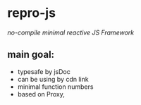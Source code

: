 # repro-js 
_no-compile minimal reactive JS Framework_

## main goal:
- typesafe by jsDoc
- can be using by cdn link
- minimal function numbers
- based on Proxy, <template>, taged template string
- can be coded a Alien Solitare game much lighter than React
- watch is don't belong to view / render
- raise my understandig, how can create this stuff better.
- try the Web Animation API nature way.
- will joining to Pure Web Fundation ??
- I can use of dev-tools full power under development time
- sprite sheet setup are easy, can final touch by dev-tools

## zingnal 

The name is: Z I G N A L :: a gamechanger function;

```js
/** @type {<T>(watcher?: function) => (state?: T | object) => T} */
export const zignal = (watcher = () => { }) => (state = {}) => {
  let root;
  /** @type {<T>(state?: T | object) => T} */
  const innerSignal = (state) => { 
    const proxy = new Proxy(
      Array.isArray(state) ? [] : {}, 
      {
        get: (target, prop) => target[prop],
        set: (target, prop, value) => {
          target[prop] = (value !== null && typeof value === 'object') 
            ? innerSignal(value)
            : value
            ;
          watcher(root, target, prop, value);
          return true;
      }
    });
    Object.entries(state).map(([key, val]) => proxy[key] = val);
    return proxy;
  }
  const end = innerSignal(state); 
  root = end;
  watcher(end);
  return root;
};
```

## Alien Solitare gameplay demo with Zignal

```js
ss = zignal(monitor)(structuredClone(setup))

Object.keys(ss.table).map(key => ss.table[key] = null)

ss.deck = cardCollection.slice(0,11).map(({name,power,type,side}) => [name,power,type,side].join('|') )

ss.table.HERO = ss.deck.shift()

bum = setInterval(() => ss.deck.sort(() => Math.random() > .5 ? -1 : 1),100)

clearInterval(bum)

fillUp = () => ["L1", "L2", "L3", "L4"]
  .filter(slot => !ss.table[slot])
  .map(slot => ss.table[slot] = ss.deck.shift())

fillUp()

enemy = ss.table.L2
ss.fly = enemy;
ss.fly = ss.fly.split('|')
ss.table.L2 = null;
ss.table.HERO = ss.table.HERO.split('|')
ss.table.HERO[1] = + ss.table.HERO[1]
ss.table.HERO[1] -= +ss.fly[1]
ss.table.HERO = ss.table.HERO.join('|')
ss.lost.push(enemy)
ss.lost.push(ss.table.HERO)
ss.table.HERO = null
ss.phases = "THE END"
```

> animated version of zignal 

```js
delay = (ms) => new Promise((release) => setTimeout(release, ms));
saga = async (ms = 200) => {
  let ss = zignal(monitor)(structuredClone(setup))
  await delay(ms)
  Object.keys(ss.table).map(key => ss.table[key] = null)
  await delay(ms)
  ss.deck = cardCollection.slice(0,11).map(({name,power,type,side}) => [name,power,type,side].join('|') )
  await delay(ms)
  ss.table.HERO = ss.deck.shift()
  await delay(ms)
  bum = setInterval(() => ss.deck.sort(() => Math.random() > .5 ? -1 : 1),ms)
  await delay(ms * 5)
  clearInterval(bum)
  await delay(ms)
  fillUp = () => ["L1", "L2", "L3", "L4"]
    .filter(slot => !ss.table[slot])
    .map(slot => ss.table[slot] = ss.deck.shift())
  await delay(ms)
  fillUp()
  await delay(ms)
  enemy = ss.table.L2
  await delay(ms)
  ss.fly = enemy;
  await delay(ms)
  ss.fly = ss.fly.split('|')
  await delay(ms)
  ss.table.L2 = null;
  await delay(ms)
  ss.table.HERO = ss.table.HERO.split('|')
  await delay(ms)
  ss.table.HERO[1] = + ss.table.HERO[1]
  await delay(ms)
  ss.table.HERO[1] -= +ss.fly[1]
  await delay(ms)
  ss.table.HERO = ss.table.HERO.join('|')
  await delay(ms)
  ss.lost.push(enemy)
  await delay(ms)
  ss.lost.push(ss.table.HERO)
  await delay(ms)
  ss.table.HERO = null
  await delay(ms)
  ss.phases = "THE END"
}
```

## playcode.io
I love how this playcode.io are working
and this is a great place to show
how woking the jsDoc so into my post
I can insert a playcode link for a
better understanding
also good for a pure-web showplace
even fine for a teaching stuff.

bonus: this is also working on my TCS laptop
at least one unbloced online IDE !!!
which is capable to pair working.

 
 

_grug no able see complexity demon, but grug sense presence in code base_
(https://grugbrain.dev/)

